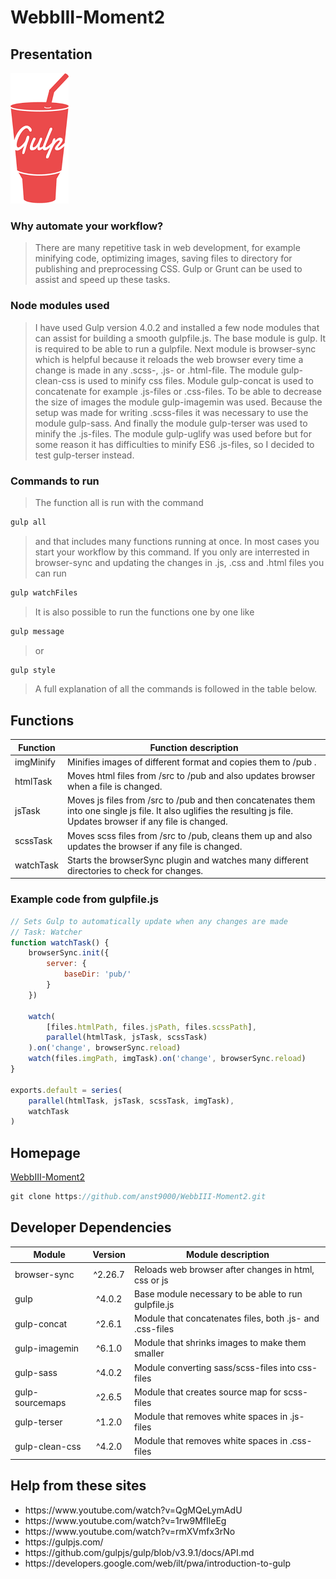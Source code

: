 # WebbIII-Moment2

## Presentation
![Gulp.js logo](https://github.com/anst9000/WebbIII-Moment2/blob/master/gulp.png "Gulp logo")
### Why automate your workflow?
> There are many repetitive task in web development, for example minifying code, optimizing images, saving files to directory for publishing and preprocessing CSS. Gulp or Grunt can be used to assist and speed up these tasks.
### Node modules used
> I have used Gulp version 4.0.2 and installed a few node modules that can assist for building a smooth gulpfile.js. The base module is gulp. It is required to be able to run a gulpfile. Next module is browser-sync which is helpful because it reloads the web browser every time a change is made in any .scss-, .js- or .html-file. The module gulp-clean-css is used to minify css files. Module gulp-concat is used to concatenate for example .js-files or .css-files. To be able to decrease the size of images the module gulp-imagemin was used. Because the setup was made for writing .scss-files it was necessary to use the module gulp-sass. And finally the module gulp-terser was used to minify the .js-files. The module gulp-uglify was used before but for some reason it has difficulties to minify ES6 .js-files, so I decided to test gulp-terser instead.
### Commands to run
> The function all is run with the command
```javascript
gulp all
```
> and that includes many functions running at once. In most cases you start your workflow by this command. If you only are interrested in browser-sync and updating the changes in .js, .css and .html files you can run 
```javascript
gulp watchFiles
```
> It is also possible to run the functions one by one like 
```javascript
gulp message
```
> or
```javascript
gulp style
```
> A full explanation of all the commands is followed in the table below.

## Functions
| Function  | Function description                                                                                                                                                 |
| --------- | -------------------------------------------------------------------------------------------------------------------------------------------------------------------- |
| imgMinify | Minifies images of different format and copies them to /pub .                                                                                                        |
| htmlTask  | Moves html files from /src to /pub and also updates browser when a file is changed.                                                                                  |
| jsTask    | Moves js files from /src to /pub and then concatenates them into one single js file. It also uglifies the resulting js file. Updates browser if any file is changed. |
| scssTask  | Moves scss files from /src to /pub, cleans them up and also updates the browser if any file is changed.                                                              |
| watchTask | Starts the browserSync plugin and watches many different directories to check for changes.                                                                           |

### Example code from gulpfile.js
```javascript
// Sets Gulp to automatically update when any changes are made
// Task: Watcher
function watchTask() {
    browserSync.init({
        server: {
            baseDir: 'pub/'
        }
    })

    watch(
        [files.htmlPath, files.jsPath, files.scssPath],
        parallel(htmlTask, jsTask, scssTask)
    ).on('change', browserSync.reload)
    watch(files.imgPath, imgTask).on('change', browserSync.reload)
}

exports.default = series(
    parallel(htmlTask, jsTask, scssTask, imgTask),
    watchTask
)
```

## Homepage
[WebbIII-Moment2](https://github.com/anst9000/WebbIII-Moment2)
```javascript
git clone https://github.com/anst9000/WebbIII-Moment2.git
```


## Developer Dependencies
| Module          | Version | Module description                                       |
| --------------- | :-----: | -------------------------------------------------------- |
| browser-sync    | ^2.26.7 | Reloads web browser after changes in html, css or js     |
| gulp            | ^4.0.2  | Base module necessary to be able to run gulpfile.js      |
| gulp-concat     | ^2.6.1  | Module that concatenates files, both .js- and .css-files |
| gulp-imagemin   | ^6.1.0  | Module that shrinks images to make them smaller          |
| gulp-sass       | ^4.0.2  | Module converting sass/scss-files into css-files         |
| gulp-sourcemaps | ^2.6.5  | Module that creates source map for scss-files            |
| gulp-terser     | ^1.2.0  | Module that removes white spaces in .js-files            |
| gulp-clean-css  | ^4.2.0  | Module that removes white spaces in .css-files           |

## Help from these sites
<ul>
  <li>https://www.youtube.com/watch?v=QgMQeLymAdU</li>
  <li>https://www.youtube.com/watch?v=1rw9MfIleEg</li>
  <li>https://www.youtube.com/watch?v=rmXVmfx3rNo</li>
  <li>https://gulpjs.com/</li>
  <li>https://github.com/gulpjs/gulp/blob/v3.9.1/docs/API.md</li>
  <li>https://developers.google.com/web/ilt/pwa/introduction-to-gulp</li>
</ul>
